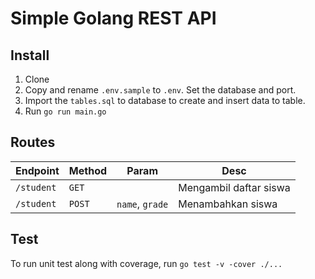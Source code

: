 # Simple Golang REST API

## Install

1. Clone
1. Copy and rename `.env.sample` to `.env`. Set the database and port.
1. Import the `tables.sql` to database to create and insert data to table.
1. Run `go run main.go`

## Routes

| Endpoint | Method | Param | Desc |
| --- | --- | --- | --- |
| `/student` | `GET` | | Mengambil daftar siswa |
| `/student` |`POST`| `name`, `grade` | Menambahkan siswa |

## Test

To run unit test along with coverage, run `go test -v -cover ./...`
